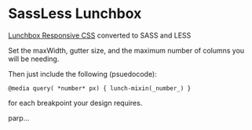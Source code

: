SassLess Lunchbox
=================

[Lunchbox Responsive CSS](https://github.com/samburgers/Lunchbox-CSS) converted to SASS and LESS

Set the maxWidth, gutter size, and the maximum number of columns you will be needing.

Then just include the following (psuedocode):

    @media query( *number* px) { lunch-mixin(_number_) }
    
for each breakpoint your design requires.

parp...
